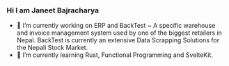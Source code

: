 ### Hi I am Janeet Bajracharya

<!--
**Janjanjan1/Janjanjan1** is a ✨ _special_ ✨ repository because its `README.md` (this file) appears on your GitHub profile.

Here are some ideas to get you started:


-->

- 🔭 I’m currently working on ERP and BackTest ~ A specific warehouse and invoice management system used by one of the biggest retailers in Nepal. BackTest is currently an extensive Data Scrapping Solutions for the Nepali Stock Market.
- 🌱 I’m currently learning Rust, Functional Programming and SvelteKit.
